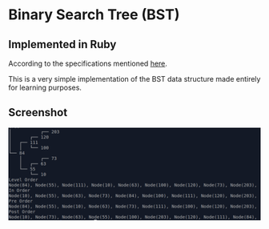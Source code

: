 # Binary Search Tree (BST)
## Implemented in Ruby

According to the specifications mentioned [here][1].

This is a very simple implementation of the BST data structure made entirely for learning purposes.

## Screenshot
![Screenshot](./image.png)


[1]: https://www.theodinproject.com/lessons/ruby-binary-search-trees